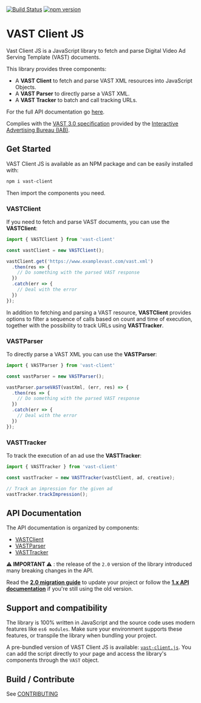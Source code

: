 [![Build Status](https://travis-ci.org/dailymotion/vast-client-js.png)](https://travis-ci.org/dailymotion/vast-client-js)
[![npm version](https://badge.fury.io/js/vast-client.svg)](https://badge.fury.io/js/vast-client)

# VAST Client JS
Vast Client JS is a JavaScript library to fetch and parse Digital Video Ad Serving Template (VAST) documents.

This library provides three components:

 * A **VAST Client** to fetch and parse VAST XML resources into JavaScript Objects.
 * A **VAST Parser** to directly parse a VAST XML.
 * A **VAST Tracker** to batch and call tracking URLs.

For the full API documentation go [here](#api).

Complies with the [VAST 3.0 specification](https://www.iab.com/wp-content/uploads/2015/06/VASTv3_0.pdf) provided by the [Interactive Advertising Bureau (IAB)](https://www.iab.com/).

## Get Started
VAST Client JS is available as an NPM package and can be easily installed with:
```Bash
npm i vast-client
```
Then import the components you need.

### VASTClient
If you need to fetch and parse VAST documents, you can use the **VASTClient**:
```javascript
import { VASTClient } from 'vast-client'

const vastClient = new VASTClient();

vastClient.get('https://www.examplevast.com/vast.xml')
  .then(res => {
    // Do something with the parsed VAST response
  })
  .catch(err => {
    // Deal with the error
  })
});
```
In addition to fetching and parsing a VAST resource, **VASTClient** provides options to filter a sequence of calls based on count and time of execution, together with the possibility to track URLs using **VASTTracker**.

### VASTParser
To directly parse a VAST XML you can use the **VASTParser**:
```Javascript
import { VASTParser } from 'vast-client'

const vastParser = new VASTParser();

vastParser.parseVAST(vastXml, (err, res) => {
  .then(res => {
    // Do something with the parsed VAST response
  })
  .catch(err => {
    // Deal with the error
  })
});
```

### VASTTracker
To track the execution of an ad use the **VASTTracker**:
```Javascript
import { VASTTracker } from 'vast-client'

const vastTracker = new VASTTracker(vastClient, ad, creative);

// Track an impression for the given ad
vastTracker.trackImpression();
```

## API Documentation<a name="api"></a>
The API documentation is organized by components:

 * [VASTClient](docs/api/vast-client.md)
 * [VASTParser](docs/api/vast-parser.md)
 * [VASTTracker](docs/api/vast-tracker.md)

**:warning: IMPORTANT :warning:** : the release of the `2.0` version of the library introduced many breaking changes in the API.

Read the [**2.0 migration guide**](docs/api/2.0-migration.md) to update your project or follow the [**1.x API documentation**](docs/api/1.x) if you're still using the old version.

## Support and compatibility
The library is 100% written in JavaScript and the source code uses modern features like `es6 modules`. Make sure your environment supports these features, or transpile the library when bundling your project.

A pre-bundled version of VAST Client JS is available: [`vast-client.js`](vast-client.js). You can add the script directly to your page and access the library's components through the `VAST` object.

## Build / Contribute

See [CONTRIBUTING](docs/CONTRIBUTING.md)

